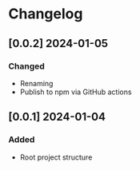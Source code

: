 # Changelog
<!-- https://keepachangelog.com/en/1.0.0/ -->

## [0.0.2]  2024-01-05
### Changed
- Renaming
- Publish to npm via GitHub actions

## [0.0.1]  2024-01-04
### Added
- Root project structure
